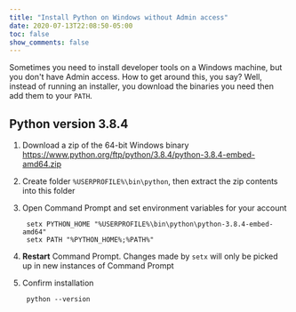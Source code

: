 ```yaml
---
title: "Install Python on Windows without Admin access"
date: 2020-07-13T22:08:50-05:00
toc: false
show_comments: false
---
```


Sometimes you need to install developer tools on a Windows machine, but you don't have Admin access. How to get around this, you say? Well, instead of running an installer, you download the binaries you need then add them to your `PATH`.

## Python version 3.8.4

1. Download a zip of the 64-bit Windows binary <https://www.python.org/ftp/python/3.8.4/python-3.8.4-embed-amd64.zip>
1. Create folder `%USERPROFILE%\bin\python`, then extract the zip contents into this folder
1. Open Command Prompt and set environment variables for your account

        setx PYTHON_HOME "%USERPROFILE%\bin\python\python-3.8.4-embed-amd64"
        setx PATH "%PYTHON_HOME%;%PATH%"

1. **Restart** Command Prompt. Changes made by `setx` will only be picked up in new instances of Command Prompt
1. Confirm installation

        python --version
